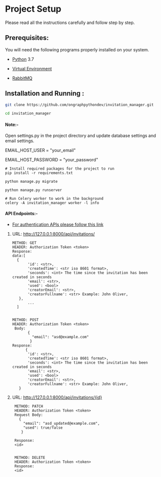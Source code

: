 # Project Setup

Please read all the instructions carefully and follow step by step.

## Prerequisites:

You will need the following programs properly installed on your system.

* [Python](https://www.python.org/) 3.7

* [Virtual Environment](https://docs.python.org/3/library/venv.html)

* [RabbitMQ](https://www.rabbitmq.com/)


## Installation and Running :

```bash
git clone https://github.com/ongraphpythondev/invitation_manager.git

cd invitation_manager
```
#### Note:-

Open settings.py in the project directory and update database settings and email settings.


EMAIL_HOST_USER = "your_email"

EMAIL_HOST_PASSWORD = "your_password"


```
# Install required packages for the project to run
pip install -r requirements.txt

python manage.py migrate

python manage.py runserver

# Run Celery worker to work in the background
celery -A invitation_manager worker -l info

```

#### API Endpoints:-
* [For authentication APIs please follow this link](https://django-rest-auth.readthedocs.io/en/latest/api_endpoints.html)

1. URL: http://127.0.0.1:8000/api/invitations/

   
       METHOD: GET
       HEADER: Authorization Token <token>
       Response:
       data:[
         {
              'id': <str>, 
              'createdTime': <str iso 8601 format>,
              'seconds': <int> The time since the invitation has been created in seconds
              'email': <str>,
              'used': <bool>
              'creatorEmail': <str>, 
              'creatorFullname': <str> Example: John Oliver,
          },
              ...
         ]
      
      
       METHOD: POST
       HEADER: Authorization Token <token>
        Body:
              {
                "email": "asd@example.com"
               }
       Response:
             {
              'id': <str>, 
              'createdTime': <str iso 8601 format>,
              'seconds': <int> The time since the invitation has been created in seconds
              'email': <str>,
              'used': <bool>
              'creatorEmail': <str>, 
              'creatorFullname': <str> Example: John Oliver,
          }

2. URL: http://127.0.0.1:8000/api/invitations/{id}

        METHOD: PATCH
        HEADER: Authorization Token <token>
        Request Body:
          {
            "email": "asd_updated@example.com",
            "used": true/false
           }
        
        Response:
        <id>
        

        METHOD: DELETE
        HEADER: Authorization Token <token>
        Response:
        <id>

